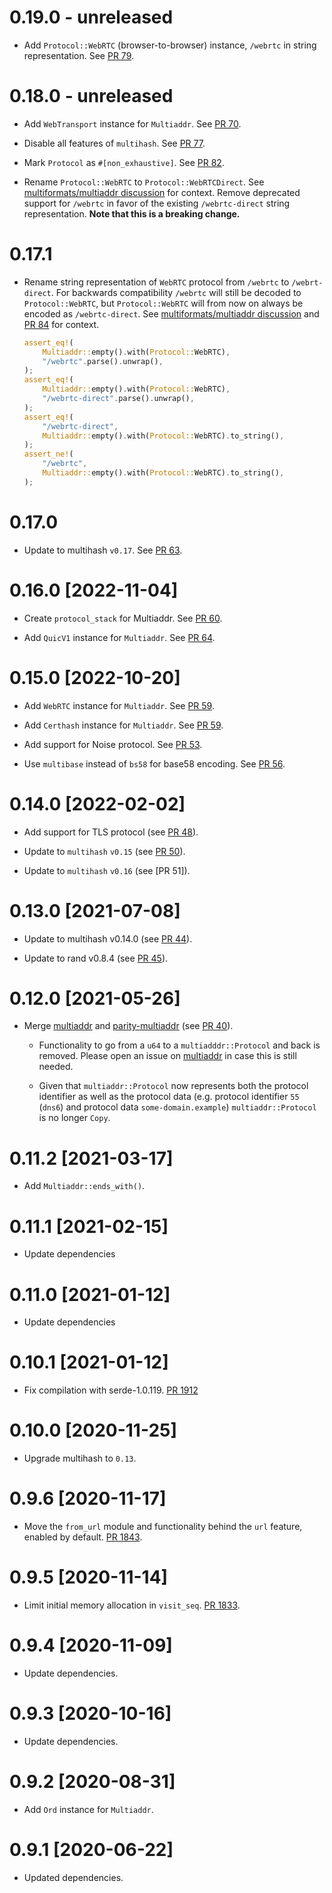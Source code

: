 # 0.19.0 - unreleased

- Add `Protocol::WebRTC` (browser-to-browser) instance, `/webrtc` in string representation.
  See [PR 79].

[PR 79]: https://github.com/multiformats/rust-multiaddr/pull/79/

# 0.18.0 - unreleased

- Add `WebTransport` instance for `Multiaddr`. See [PR 70].
- Disable all features of `multihash`. See [PR 77].
- Mark `Protocol` as `#[non_exhaustive]`. See [PR 82].

- Rename `Protocol::WebRTC` to `Protocol::WebRTCDirect`.
  See [multiformats/multiaddr discussion] for context.
  Remove deprecated support for `/webrtc` in favor of the existing `/webrtc-direct` string representation.
  **Note that this is a breaking change.**

[multiformats/multiaddr discussion]: https://github.com/multiformats/multiaddr/pull/150#issuecomment-1468791586
[PR 70]: https://github.com/multiformats/rust-multiaddr/pull/70
[PR 77]: https://github.com/multiformats/rust-multiaddr/pull/77
[PR 82]: https://github.com/multiformats/rust-multiaddr/pull/82

# 0.17.1

- Rename string representation of `WebRTC` protocol from `/webrtc` to `/webrt-direct`.
  For backwards compatibility `/webrtc` will still be decoded to `Protocol::WebRTC`, but `Protocol::WebRTC` will from now on always be encoded as `/webrtc-direct`.
  See [multiformats/multiaddr discussion] and [PR 84] for context.
  ``` rust
  assert_eq!(
      Multiaddr::empty().with(Protocol::WebRTC),
      "/webrtc".parse().unwrap(),
  );
  assert_eq!(
      Multiaddr::empty().with(Protocol::WebRTC),
      "/webrtc-direct".parse().unwrap(),
  );
  assert_eq!(
      "/webrtc-direct",
      Multiaddr::empty().with(Protocol::WebRTC).to_string(),
  );
  assert_ne!(
      "/webrtc",
      Multiaddr::empty().with(Protocol::WebRTC).to_string(),
  );
  ```

[PR 84]: https://github.com/multiformats/rust-multiaddr/pull/84

# 0.17.0

- Update to multihash `v0.17`. See [PR 63].

[PR 63]: https://github.com/multiformats/rust-multiaddr/pull/63

# 0.16.0 [2022-11-04]

- Create `protocol_stack` for Multiaddr. See [PR 60].

- Add `QuicV1` instance for `Multiaddr`. See [PR 64].

[PR 60]: https://github.com/multiformats/rust-multiaddr/pull/60
[PR 64]: https://github.com/multiformats/rust-multiaddr/pull/64

# 0.15.0 [2022-10-20]

- Add `WebRTC` instance for `Multiaddr`. See [PR 59].
- Add `Certhash` instance for `Multiaddr`. See [PR 59].

- Add support for Noise protocol. See [PR 53].

- Use `multibase` instead of `bs58` for base58 encoding. See [PR 56].

[PR 53]: https://github.com/multiformats/rust-multiaddr/pull/53
[PR 56]: https://github.com/multiformats/rust-multiaddr/pull/56
[PR 59]: https://github.com/multiformats/rust-multiaddr/pull/59

# 0.14.0 [2022-02-02]

- Add support for TLS protocol (see [PR 48]).

- Update to `multihash` `v0.15` (see [PR 50]).

- Update to `multihash` `v0.16` (see [PR 51]).

[PR 48]: https://github.com/multiformats/rust-multiaddr/pull/48
[PR 50]: https://github.com/multiformats/rust-multiaddr/pull/50
[PR 50]: https://github.com/multiformats/rust-multiaddr/pull/51

# 0.13.0 [2021-07-08]

- Update to multihash v0.14.0 (see [PR 44]).

- Update to rand v0.8.4 (see [PR 45]).

[PR 44]: https://github.com/multiformats/rust-multiaddr/pull/44
[PR 45]: https://github.com/multiformats/rust-multiaddr/pull/45

# 0.12.0 [2021-05-26]

- Merge  [multiaddr] and [parity-multiaddr] (see [PR 40]).

    - Functionality to go from a `u64` to a `multiadddr::Protocol` and back is
      removed. Please open an issue on [multiaddr] in case this is still needed.

    - Given that `multiaddr::Protocol` now represents both the protocol
      identifier as well as the protocol data (e.g. protocol identifier `55`
      (`dns6`) and protocol data `some-domain.example`) `multiaddr::Protocol` is
      no longer `Copy`.

[multiaddr]: https://github.com/multiformats/rust-multiaddr
[parity-multiaddr]: https://github.com/libp2p/rust-libp2p/blob/master/misc/multiaddr/
[PR 40]: https://github.com/multiformats/rust-multiaddr/pull/40

# 0.11.2 [2021-03-17]

- Add `Multiaddr::ends_with()`.

# 0.11.1 [2021-02-15]

- Update dependencies

# 0.11.0 [2021-01-12]

- Update dependencies

# 0.10.1 [2021-01-12]

- Fix compilation with serde-1.0.119.
  [PR 1912](https://github.com/libp2p/rust-libp2p/pull/1912)

# 0.10.0 [2020-11-25]

- Upgrade multihash to `0.13`.

# 0.9.6 [2020-11-17]

- Move the `from_url` module and functionality behind the `url` feature,
  enabled by default.
  [PR 1843](https://github.com/libp2p/rust-libp2p/pull/1843).

# 0.9.5 [2020-11-14]

- Limit initial memory allocation in `visit_seq`.
  [PR 1833](https://github.com/libp2p/rust-libp2p/pull/1833).

# 0.9.4 [2020-11-09]

- Update dependencies.

# 0.9.3 [2020-10-16]

- Update dependencies.

# 0.9.2 [2020-08-31]

- Add `Ord` instance for `Multiaddr`.

# 0.9.1 [2020-06-22]

- Updated dependencies.
